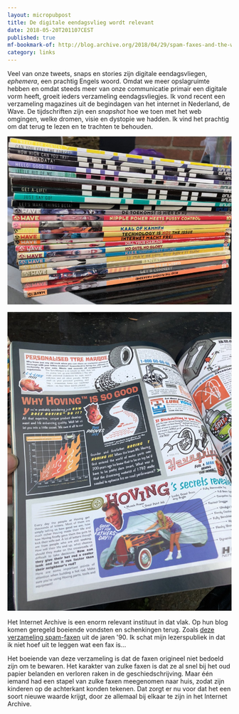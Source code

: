 ```yaml
---
layout: micropubpost
title: De digitale eendagsvlieg wordt relevant
date: 2018-05-20T201107CEST
published: true
mf-bookmark-of: http://blog.archive.org/2018/04/29/spam-faxes-and-the-wonders-of-ephemera/
category: links
---
```

Veel van onze tweets, snaps en stories zijn digitale eendagsvliegen, *ephemera*, een prachtig Engels woord. Omdat we meer opslagruimte hebben en omdat steeds meer van onze communicatie primair een digitale vorm heeft, groeit ieders verzameling eendagsvliegjes. Ik vond recent een verzameling magazines uit de begindagen van het internet in Nederland, de Wave. De tijdschriften zijn een _snapshot_ hoe we toen met het web omgingen, welke dromen, visie en dystopie we hadden. Ik vind het prachtig om dat terug te lezen en te trachten te behouden.

![<>](/images/wave-1.jpg)

![<>](/images/wave-2.jpg)

Het Internet Archive is een enorm relevant instituut in dat vlak. Op hun blog komen geregeld boeiende vondsten en schenkingen terug. Zoals [deze verzameling spam-faxen](http://blog.archive.org/2018/04/29/spam-faxes-and-the-wonders-of-ephemera/) uit de jaren '90. Ik schat mijn lezerspubliek in dat ik niet hoef uit te leggen wat een fax is... 

Het boeiende van deze verzameling is dat de faxen origineel niet bedoeld zijn om te bewaren. Het karakter van zulke faxen is dat ze al snel bij het oud papier belanden en verloren raken in de geschiedschrijving. Maar één iemand had een stapel van zulke faxen meegenomen naar huis, zodat zijn kinderen op de achterkant konden tekenen. Dat zorgt er nu voor dat het een soort nieuwe waarde krijgt, door ze allemaal bij elkaar te zijn in het Internet Archive. 